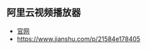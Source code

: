 ## 阿里云视频播放器
- [官网](https://help.aliyun.com/document_detail/125572.html)
- https://www.jianshu.com/p/21584e178405